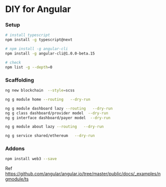 DIY for Angular
===============


### Setup
```bash
# install typescript
npm install -g typescript@next

# npm install -g angular-cli
npm install -g angular-cli@1.0.0-beta.15

# check
npm list -g --depth=0
```



### Scaffolding 
```bash
ng new blockchain  --style=scss

ng g module home --routing   --dry-run

ng g module dashboard lazy --routing   --dry-run
ng g class dashboard/provider model  --dry-run
ng g interface dashboard/payer model  --dry-run

ng g module about lazy --routing   --dry-run

ng g service shared/ethereum   --dry-run
```

### Addons
```bash
npm install web3 --save
```


Ref
https://github.com/angular/angular.io/tree/master/public/docs/_examples/ngmodule/ts
